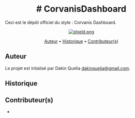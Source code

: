 <h1 align="center"># CorvanisDashboard</h1>
<p>Ceci est le dépôt officiel du style : Corvanis Dashboard.</p>

<div align="center">
  <a href="https://github.com/DakinQuelia/LICENSE"><img src="https://img.shields.io/badge/License-GNU%20GPL%20v3-green" alt="shield.png"></a>
</div>

<p align="center">
  <a href="#-auteur">Auteur</a>
  •
  <a href="./CHANGELOG.md">Historique</a>
  •
  <a href="#-contributeurs">Contributeur(s)</a>
</p>


## Auteur
Le projet est intialisé par Dakin Quelia <dakinquelia@gmail.com>.

## Historique

## Contributeur(s)
- 

